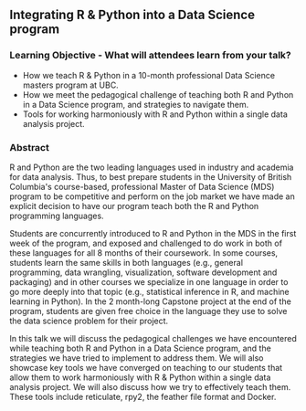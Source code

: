 ## Integrating R & Python into a Data Science program

### Learning Objective - What will attendees learn from your talk?

- How we teach R & Python in a 10-month professional Data Science masters program at UBC.
- How we meet the pedagogical challenge of teaching both R and Python in a Data Science program, and strategies to navigate them.
- Tools for working harmoniously with R and Python within a single data analysis project.

### Abstract
R and Python are the two leading languages used in industry and academia for data analysis. Thus, to best prepare students in the University of British Columbia's course-based, professional Master of Data Science (MDS) program to be competitive and perform on the job market we have made an explicit decision to have our program teach both the R and Python programming languages. 

Students are concurrently introduced to R and Python in the MDS in the first week of the program, and exposed and challenged to do work in both of these languages for all 8 months of their coursework. In some courses, students learn the same skills in both languages (e.g., general programming, data wrangling, visualization, software development and packaging) and in other courses we specialize in one language in order to go more deeply into that topic (e.g., statistical inference in R, and machine learning in Python). In the 2 month-long Capstone project at the end of the program, students are given free choice in the language they use to solve the data science problem for their project. 

In this talk we will discuss the pedagogical challenges we have encountered while teaching both R and Python in a Data Science program, and the strategies we have tried to implement to address them. We will also showcase key tools we have converged on teaching to our students that allow them to work harmoniously with R & Python within a single data analysis project. We will also discuss how we try to effectively teach them. These tools include reticulate, rpy2, the feather file format and Docker.
